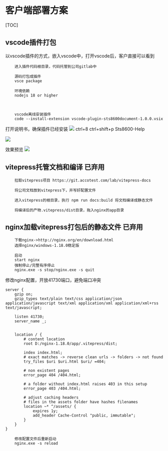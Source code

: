 

# 客户端部署方案
[TOC]

## vscode插件打包 

以vscode插件的方式，嵌入vscode中，打开vscode后，客户直接可以看到

        进入插件代码根目录，代码托管到公司gitlab中

        源码打包成插件
        vsce package

        环境依赖
        nodejs 18 or higher

         
        
        vscode离线安装插件
        code --install-extension vscode-plugin-sts8600document-1.0.0.vsix

打开说明书，确保插件已经安装
![](image/test9.png)
ctrl+8
ctrl+shift+p  Sts8600-Help

![](image/test7.png)

效果预览
![](image/test6.png)


## vitepress托管文档和编译  已弃用
        

        拉取vitepress项目 https://git.accotest.com/lab/vitepress-docs

        将公司文档放到vitepress下，并写好配置文件

        进入vitepress的根目录，执行 npm run docs:build 将文档编译成静态文件

        将编译后的产物.vitepress/dist目录，拖入nginx的app目录
## nginx加载vitepress打包后的静态文件 已弃用

        下载nginx->http://nginx.org/en/download.html
        选择nginx/windows-1.18.0稳定版

        启动
        start nginx 
        强制停止/完整有序停止
        nginx.exe -s stop/nginx.exe -s quit 



修改nginx配置，开放41730端口，避免端口冲突

    server {
        gzip on;
        gzip_types text/plain text/css application/json application/javascript text/xml application/xml application/xml+rss text/javascript;

        listen 41730;
        server_name _;
    

        location / {
            # content location
            root D:/nginx-1.18.0/app/.vitepress/dist;

            index index.html;
            # exact matches -> reverse clean urls -> folders -> not found
            try_files $uri $uri.html $uri/ =404;  

            # non existent pages
            error_page 404 /404.html;

            # a folder without index.html raises 403 in this setup
            error_page 403 /404.html;

            # adjust caching headers
            # files in the assets folder have hashes filenames
            location ~* ^/assets/ {
                expires 1y;
                add_header Cache-Control "public, immutable";
            }
        }
    }

        修改配置文件后重新启动
        nginx.exe -s reload





